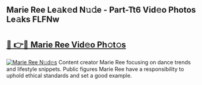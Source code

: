 ## Marie Ree Le𝚊k𝚎d N𝚞𝚍e - Part-Tt6 Vid𝚎o Photos Le𝚊ks FLFNw

# <h2><a href="http://fbbaty.evod.top/?m=Marie+Ree">🔗 👉🔴 Marie Ree Vid𝚎o Ph𝚘t𝚘s</a></h2>

[![Marie Ree N𝚞d𝚎s](https://i.imgur.com/8V9OHl7.gif)](http://fbbaty.evod.top/?m=Marie+Ree)
Content creator Marie Ree focusing on dance trends and lifestyle snippets. Public figures Marie Ree have a responsibility to uphold ethical standards and set a good example. 
